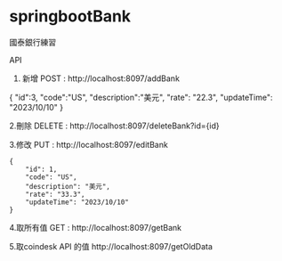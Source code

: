 # springbootBank
國泰銀行練習

API
1. 新增 POST : http://localhost:8097/addBank

{
    "id":3,
    "code":"US",
    "description":"美元",
    "rate": "22.3",
    "updateTime": "2023/10/10"
}

2.刪除 DELETE : http://localhost:8097/deleteBank?id={id}

3.修改 PUT : http://localhost:8097/editBank

    {
        "id": 1,
        "code": "US",
        "description": "美元",
        "rate": "33.3",
        "updateTime": "2023/10/10"
    }

4.取所有值 GET : http://localhost:8097/getBank



5.取coindesk API 的值
http://localhost:8097/getOldData


